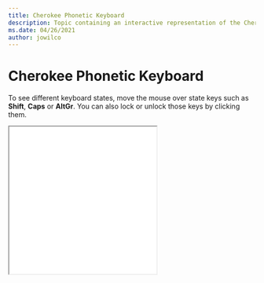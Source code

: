 ```yaml
--- 
title: Cherokee Phonetic Keyboard 
description: Topic containing an interactive representation of the Cherokee Phonetic Keyboard 
ms.date: 04/26/2021 
author: jowilco 
--- 
```

 
# Cherokee Phonetic Keyboard 
 
To see different keyboard states, move the mouse over state keys such as **Shift**, **Caps** or **AltGr**. You can also lock or unlock those keys by clicking them. 
 
<iframe src="kbdcherp.html" height="300"></iframe> 
